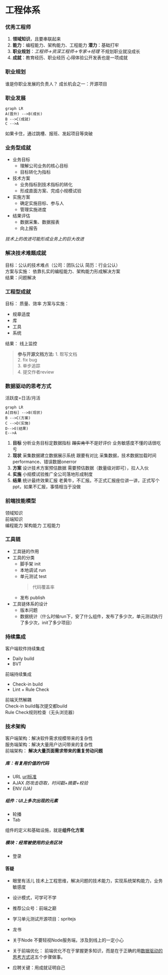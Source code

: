 # 工程体系

### 优秀工程师
1. **领域知识**，且要串联起来
2. **能力**：编程能力、架构能力、工程能力
**潜力**：基础打牢
3. **职业规划**：*工程师->资深工程师->专家->经理*
不规划职业就没成长
4. **成就**：教育经历、职业经历
心得体验公开发表也是一项成就

### 职业规划
谁是你职业发展的负责人？
成长机会之一：开源项目

### 职业发展
```mermaid
graph LR
A(晋升) -->B(成长)
B -->C(成就)
C -->A
```

如果卡住，通过跳槽、报班、发起项目等突破


### 业务型成就
- 业务目标
    + 理解公司业务的核心目标
    + 目标转化为指标
- 技术方案
    + 业务指标到技术指标的转化
    + 形成直面方案、完成小规模试验
- 实施方案
    + 确定实施目标、参与人
    + 管理实施进度
- 结果评估
    + 数据采集、数据报表
    + 向上报告

*技术上的改进可能形成业务上的巨大改进*

### 解决技术难题成就
目标：公认的技术难点（公司：团队公认 简历：行业公认）  
方案与实施： 依靠扎实的编程能力、架构能力形成解决方案  
结果：问题解决  

### 工程型成就
目标： 质量、效率
方案与实施：
* 规章适度
* 库
* 工具
* 系统

结果： 线上监控

> **参与开源文档方法:**
    1. 帮写文档  
    2. fix bug  
    3. 单步追踪  
    4. 提交作者review  


### 数据驱动的思考方式
活跃度=日活/月活


```mermaid
graph LR
A[目标] -->B(现状)
B -->C(方案)
C -->D(实施)
D-->E(结果)
E-->A
```
1. **目标** 分析业务目标定数据指标
~~踏实肯干~~不是好评价
业务敏感度不懂的话很吃亏
2. **现状** 采集数据建立数据展示系统
跟要有对比
采集数据，技术数据加载时间performance、错误数据onerror
3. **方案** 设计技术方案预估数据
需要预估数据（数量级对即可），拉人入伙
4. **实施** 小规模试验推广全公司落地形成制度
5. **结果** 统计最终效果汇报
老黄牛，不汇报。不正式汇报座位讲一讲，正式写个ppt，如果不汇报，事情相当于没做


### 前端技能模型
领域知识  
前端知识  
编程能力 架构能力 工程能力

### 工具链
+ 工具链的作用
+ 工具的分类
    * 脚手架 init
    * 本地调试 run
    * 单元测试 test
        > 代码覆盖率
    * 发布 publish
+ 工具链体系的设计
    * 版本问题
    * 数据统计（什么时候run下，安了什么组件，发布了多少次，单元测试执行了多少次，init了多少项目）

### 持续集成
客户端软件持续集成
* Daily build
* BVT

前端持续集成
* Check-in build
* Lint + Rule Check

前端天然解耦  
Check-in build每次提交都build  
Rule Check规则检查（无头浏览器）  


### 技术架构
客户端架构：解决软件需求规模带来的复杂性  
服务端架构：解决大量用户访问带来的复杂性  
前端架构： **解决大量页面需求带来的重复劳动问题**  

##### 库：有复用价值的代码
* URL [url标准](https://tools.ietf.org/html/rfc3986)
* AJAX *防攻击窃取，时间戳+摘要+校验*
* ENV *(UA)*

##### 组件：UI上多次出现的元素
* 轮播
* Tab

组件的定义和基础设施，就是**组件化方案**

##### 模块：经常被使用的业务区块
* 登录

#### 答疑
* 眼里有活儿
技术上工程思维，解决问题的技术能力，实现系统架构能力，业务敏感度

* 设计模式，可学可不学

* 推荐公众号：前端之巅

* 学习单元测试开源项目：spritejs

* 龙书

* 关于Node
不要轻视Node服务端，涉及到线上的一定小心

* 关于前端优化：
前端优化不在于掌握更多知识，而是在于正确的用[数据驱动的思考方式](#数据驱动的思考方式)这五个步骤做事。

* 应聘关键：用成就证明自己